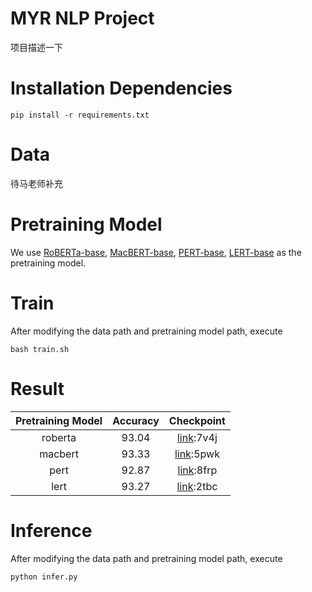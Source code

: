 # MYR NLP Project

项目描述一下

# Installation Dependencies

```
pip install -r requirements.txt
```

# Data

待马老师补充

# Pretraining Model

We use 
[RoBERTa-base](https://huggingface.co/xlm-roberta-base), 
[MacBERT-base](https://huggingface.co/hfl/chinese-macbert-base), 
[PERT-base](https://huggingface.co/hfl/chinese-pert-base), 
[LERT-base](https://huggingface.co/hfl/chinese-lert-base) 
as the pretraining model.


# Train

After modifying the data path and pretraining model path, execute

```
bash train.sh
```

# Result

Pretraining Model | Accuracy | Checkpoint
:-------------------------:|:-------------------------:|:-------------------------:
roberta |  93.04 | [link](https://pan.baidu.com/s/1WhSAp374W7bQiiY6En5mPA?pwd=7v4j):7v4j
macbert |  93.33 | [link](https://pan.baidu.com/s/1ngY0RmeHr5rWrp980TYNyA?pwd=5pwk):5pwk
pert |  92.87 | [link](https://pan.baidu.com/s/1hkEmVmFpPYFvwV5ztUVPhw):8frp
lert |  93.27 | [link](https://pan.baidu.com/s/19hJgILlEFv_T8fPnH4TsHQ?pwd=2tbc):2tbc


# Inference

After modifying the data path and pretraining model path, execute

```
python infer.py
```



